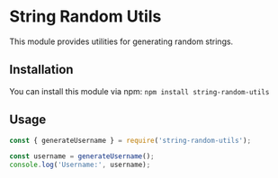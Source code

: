 # String Random Utils

This module provides utilities for generating random strings.

## Installation

You can install this module via npm: `npm install string-random-utils`

## Usage
```javascript
const { generateUsername } = require('string-random-utils');

const username = generateUsername();
console.log('Username:', username);
```